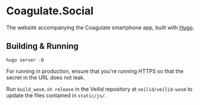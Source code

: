 # Coagulate.Social

The website accompanying the Coagulate smartphone app, built with [Hugo](https://gohugo.io).

## Building & Running

```
hugo server -D
```

For running in production, ensure that you're running HTTPS so that the secret
in the URL does not leak.

Run `build_wasm.sh release` in the Veilid repository at `veilid/veilid-wasm` to update the files contained in `static/js/`.

